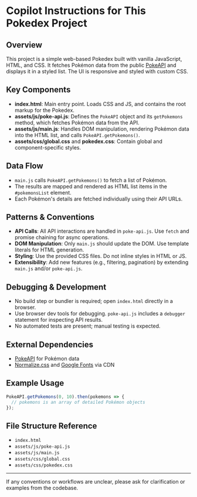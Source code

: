 # Copilot Instructions for This Pokedex Project

## Overview
This project is a simple web-based Pokedex built with vanilla JavaScript, HTML, and CSS. It fetches Pokémon data from the public [PokeAPI](https://pokeapi.co/) and displays it in a styled list. The UI is responsive and styled with custom CSS.

## Key Components
- **index.html**: Main entry point. Loads CSS and JS, and contains the root markup for the Pokedex.
- **assets/js/poke-api.js**: Defines the `PokeAPI` object and its `getPokemons` method, which fetches Pokémon data from the API.
- **assets/js/main.js**: Handles DOM manipulation, rendering Pokémon data into the HTML list, and calls `PokeAPI.getPokemons()`.
- **assets/css/global.css** and **pokedex.css**: Contain global and component-specific styles.

## Data Flow
- `main.js` calls `PokeAPI.getPokemons()` to fetch a list of Pokémon.
- The results are mapped and rendered as HTML list items in the `#pokemonsList` element.
- Each Pokémon's details are fetched individually using their API URLs.

## Patterns & Conventions
- **API Calls**: All API interactions are handled in `poke-api.js`. Use `fetch` and promise chaining for async operations.
- **DOM Manipulation**: Only `main.js` should update the DOM. Use template literals for HTML generation.
- **Styling**: Use the provided CSS files. Do not inline styles in HTML or JS.
- **Extensibility**: Add new features (e.g., filtering, pagination) by extending `main.js` and/or `poke-api.js`.

## Debugging & Development
- No build step or bundler is required; open `index.html` directly in a browser.
- Use browser dev tools for debugging. `poke-api.js` includes a `debugger` statement for inspecting API results.
- No automated tests are present; manual testing is expected.

## External Dependencies
- [PokeAPI](https://pokeapi.co/) for Pokémon data
- [Normalize.css](https://necolas.github.io/normalize.css/) and [Google Fonts](https://fonts.google.com/specimen/Roboto) via CDN

## Example Usage
```js
PokeAPI.getPokemons(0, 10).then(pokemons => {
  // pokemons is an array of detailed Pokémon objects
});
```

## File Structure Reference
- `index.html`
- `assets/js/poke-api.js`
- `assets/js/main.js`
- `assets/css/global.css`
- `assets/css/pokedex.css`

---
If any conventions or workflows are unclear, please ask for clarification or examples from the codebase.
